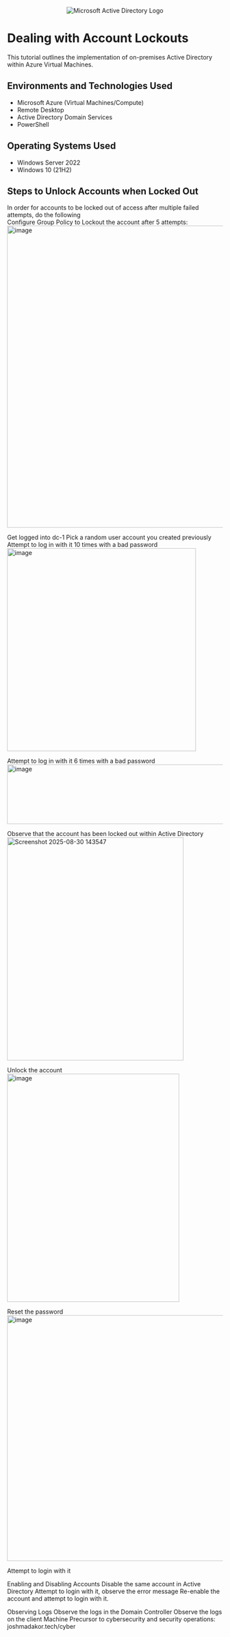 <p align="center">
<img src="https://i.imgur.com/pU5A58S.png" alt="Microsoft Active Directory Logo"/>
</p>

<h1>Dealing with Account Lockouts</h1>
This tutorial outlines the implementation of on-premises Active Directory within Azure Virtual Machines.<br />



<h2>Environments and Technologies Used</h2>

- Microsoft Azure (Virtual Machines/Compute)
- Remote Desktop
- Active Directory Domain Services
- PowerShell

<h2>Operating Systems Used </h2>

- Windows Server 2022
- Windows 10 (21H2)

<h2>Steps to Unlock Accounts when Locked Out</h2>

In order for accounts to be locked out of access after multiple failed attempts, do the following<br />
Configure Group Policy to Lockout the account after 5 attempts:
<img width="931" height="705" alt="image" src="https://github.com/user-attachments/assets/6a2f953c-e66b-4cc2-8768-0fb0ec9360cb" />


Get logged into dc-1
Pick a random user account you created previously
Attempt to log in with it 10 times with a bad password
<img width="441" height="474" alt="image" src="https://github.com/user-attachments/assets/1d698c8e-d78b-4687-805b-04dffaf95a05" />





Attempt to log in with it 6 times with a bad password
<img width="551" height="139" alt="image" src="https://github.com/user-attachments/assets/e9aa3564-3b87-47eb-ade6-ce3284e7d8af" />


Observe that the account has been locked out within Active Directory
<img width="412" height="521" alt="Screenshot 2025-08-30 143547" src="https://github.com/user-attachments/assets/f11a6d4e-2ae8-42a8-8fa2-07f113519f1f" />

Unlock the account
<img width="402" height="533" alt="image" src="https://github.com/user-attachments/assets/8dd1c586-aec0-4662-bfb7-e792d6ee7a00" />

Reset the password
<img width="523" height="574" alt="image" src="https://github.com/user-attachments/assets/39a6dc21-8b5b-4865-a5bf-53511ecb35f2" />

Attempt to login with it

Enabling and Disabling Accounts
Disable the same account in Active Directory
Attempt to login with it, observe the error message
Re-enable the account and attempt to login with it.

Observing Logs
Observe the logs in the Domain Controller
Observe the logs on the client Machine
Precursor to cybersecurity and security operations: joshmadakor.tech/cyber
